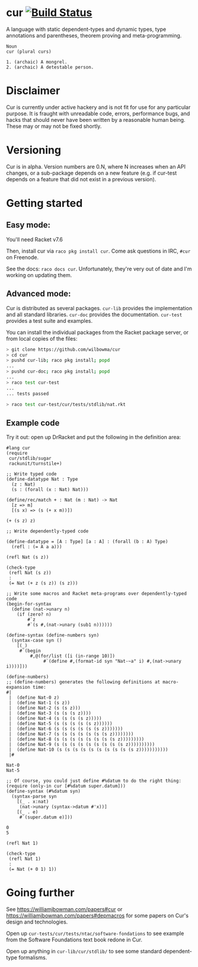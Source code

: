 cur [![Build Status](https://travis-ci.org/stchang/cur.svg?branch=turnstile-core)](https://travis-ci.org/stchang/cur/)
===

A language with static dependent-types and dynamic types, type
annotations and parentheses, theorem proving and meta-programming.

```
Noun
cur (plural curs)

1. (archaic) A mongrel.
2. (archaic) A detestable person.
```

Disclaimer
==========
Cur is currently under active hackery and is not fit for use for any
particular purpose. It is fraught with unreadable code, errors,
performance bugs, and hacks that should never have been written by a
reasonable human being.
These may or may not be fixed shortly.

Versioning
=======
Cur is in alpha. Version numbers are 0.N, where N increases when an
API changes, or a sub-package depends on a new feature (e.g. if
cur-test depends on a feature that did not exist in a previous version).

Getting started
===============

## Easy mode:
You'll need Racket v7.6

Then, install cur via `raco pkg install cur`.
Come ask questions in IRC, `#cur` on Freenode.

See the docs: `raco docs cur`. Unfortunately, they're very out of date and I'm
working on updating them.

## Advanced mode:
Cur is distributed as several packages.
`cur-lib` provides the implementation and all standard libraries.
`cur-doc` provides the documentation.
`cur-test` provides a test suite and examples.

You can install the individual packages from the Racket package server, or from
local copies of the files:

```sh
> git clone https://github.com/wilbowma/cur
> cd cur
> pushd cur-lib; raco pkg install; popd
...
> pushd cur-doc; raco pkg install; popd
...
> raco test cur-test
...
... tests passed
```

```sh
> raco test cur-test/cur/tests/stdlib/nat.rkt
```

## Example code
Try it out: open up DrRacket and put the following in the definition area:


```racket
#lang cur
(require
 cur/stdlib/sugar
 rackunit/turnstile+)

;; Write typed code
(define-datatype Nat : Type
  (z : Nat)
  (s : (forall (x : Nat) Nat)))

(define/rec/match + : Nat (m : Nat) -> Nat
  [z => m]
  [(s x) => (s (+ x m))])

(+ (s z) z)

;; Write dependently-typed code

(define-datatype = [A : Type] [a : A] : (forall (b : A) Type)
  (refl : (= A a a)))

(refl Nat (s z))

(check-type
 (refl Nat (s z))
 :
 (= Nat (+ z (s z)) (s z)))

;; Write some macros and Racket meta-programs over dependently-typed code
(begin-for-syntax
  (define (nat->unary n)
    (if (zero? n)
        #`z
        #`(s #,(nat->unary (sub1 n))))))

(define-syntax (define-numbers syn)
  (syntax-case syn ()
    [(_)
     #`(begin
         #,@(for/list ([i (in-range 10)])
              #`(define #,(format-id syn "Nat-~a" i) #,(nat->unary i))))]))

(define-numbers)
;; (define-numbers) generates the following definitions at macro-expansion time:
#|
 |  (define Nat-0 z)
 |  (define Nat-1 (s z))
 |  (define Nat-2 (s (s z)))
 |  (define Nat-3 (s (s (s z))))
 |  (define Nat-4 (s (s (s (s z)))))
 |  (define Nat-5 (s (s (s (s (s z))))))
 |  (define Nat-6 (s (s (s (s (s (s z)))))))
 |  (define Nat-7 (s (s (s (s (s (s (s z))))))))
 |  (define Nat-8 (s (s (s (s (s (s (s (s z)))))))))
 |  (define Nat-9 (s (s (s (s (s (s (s (s (s z))))))))))
 |  (define Nat-10 (s (s (s (s (s (s (s (s (s (s z)))))))))))
 |#

Nat-0
Nat-5

;; Of course, you could just define #%datum to do the right thing:
(require (only-in cur [#%datum super.datum]))
(define-syntax (#%datum syn)
  (syntax-parse syn
    [(_ . x:nat)
     (nat->unary (syntax->datum #'x))]
    [(_ . e)
     #`(super.datum e)]))

0
5

(refl Nat 1)

(check-type
 (refl Nat 1)
 :
 (= Nat (+ 0 1) 1))
```

Going further
=============

See https://williamjbowman.com/papers#cur or
https://williamjbowman.com/papers#depmacros for some papers on Cur's design and
technologies.

Open up `cur-tests/cur/tests/ntac/software-fondations` to see example from the
Software Foundations text book redone in Cur.

Open up anything in `cur-lib/cur/stdlib/` to see some standard dependent-type
formalisms.
